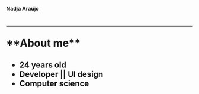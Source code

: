 **Nadja Araújo** <h1>
 <hr/>
**About me** <h2>

* 24 years old
* Developer ||  UI design
* Computer science
